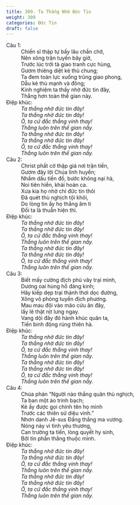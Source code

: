 ```yaml
---
title: 309. Ta Thắng Nhờ Đức Tin
weight: 309
categories: Đức Tin
draft: false
---
```

<dl><dt>Câu 1:</dt><dd data-verse="1">Chiến sĩ thập tự bấy lâu chần chờ, <br/>Nên xông trận tuyến bây giờ, <br/>Trước lúc trời tà giao tranh cực hùng, <br/>Gươm thiêng diệt kẻ thù chung; <br/>Ta đem toàn lực xuống trũng giao phong, <br/>Dẫu kẻ thù mạnh và đông; <br/>Kinh nghiệm ta thấy nhờ đức tin đây, <br/>Thắng hơn toàn thế gian này. </dd><dt>Điệp khúc:</dt><dd data-chorus="1"><em>Ta thắng nhờ đức tin đây! <br/>Ta thắng nhờ đức tin đây! <br/>Ô, ta cứ đắc thắng vinh thay! <br/>Thắng luôn trên thế gian nầy. <br/>Ta thắng nhờ đức tin đây! <br/>Ta thắng nhờ đức tin đây! <br/>Ô, ta cứ đắc thắng vinh thay! <br/>Thắng luôn trên thế gian nầy. </em></dd><dt>Câu 2:</dt><dd data-verse="2">Christ phất cờ thập giá nơi trận tiền, <br/>Gươm đây lời Chúa linh huyền; <br/>Nhắm dấu tiền đồ, bước không nại hà, <br/>Noi tiên hiền, khải hoàn ca. <br/>Xưa kia họ nhờ chỉ đức tin thôi <br/>Đã quét thù nghịch tội khôi, <br/>Do lòng tin ấy họ thắng âm ti <br/>Đối ta là thuẫn hiện thì. </dd><dt>Điệp khúc:</dt><dd data-chorus="1"><em>Ta thắng nhờ đức tin đây! <br/>Ta thắng nhờ đức tin đây! <br/>Ô, ta cứ đắc thắng vinh thay! <br/>Thắng luôn trên thế gian nầy. <br/>Ta thắng nhờ đức tin đây! <br/>Ta thắng nhờ đức tin đây! <br/>Ô, ta cứ đắc thắng vinh thay! <br/>Thắng luôn trên thế gian nầy. </em></dd><dt>Câu 3:</dt><dd data-verse="3">Biết mấy cường địch phủ vây trại mình, <br/>Dương oai hùng hổ đáng kinh; <br/>Hãy kiếp dẹp trại thảnh thơi dọc đường, <br/>Xông vô phòng tuyến địch phương. <br/>Mau mau đội vào mão cứu ân đây, <br/>lấy lẽ thật nịt lưng ngay. <br/>Vang dội đây đó hành khúc quân ta, <br/>Tiến binh động rúng thiên hà. </dd><dt>Điệp khúc:</dt><dd data-chorus="1"><em>Ta thắng nhờ đức tin đây! <br/>Ta thắng nhờ đức tin đây! <br/>Ô, ta cứ đắc thắng vinh thay! <br/>Thắng luôn trên thế gian nầy. <br/>Ta thắng nhờ đức tin đây! <br/>Ta thắng nhờ đức tin đây! <br/>Ô, ta cứ đắc thắng vinh thay! <br/>Thắng luôn trên thế gian nầy. </em></dd><dt>Câu 4:</dt><dd data-verse="4">Chúa phán “Người nào thắng quân thù nghịch, <br/>Ta ban một áo trinh bạch; <br/>Kẻ ấy được gọi chính tên họ mình <br/>Trước các thiên sứ diệu vinh.” <br/>Nhơn danh Jê-sus Đấng thắng ma vương. <br/>Nóng nảy vì tình yêu thương, <br/>Can trường ta tiến, lòng quyết hy sinh, <br/>Bởi tin phần thắng thuộc mình. </dd><dt>Điệp khúc:</dt><dd data-chorus="1"><em>Ta thắng nhờ đức tin đây! <br/>Ta thắng nhờ đức tin đây! <br/>Ô, ta cứ đắc thắng vinh thay! <br/>Thắng luôn trên thế gian nầy. <br/>Ta thắng nhờ đức tin đây! <br/>Ta thắng nhờ đức tin đây! <br/>Ô, ta cứ đắc thắng vinh thay! <br/>Thắng luôn trên thế gian nầy. </em></dd></dl>